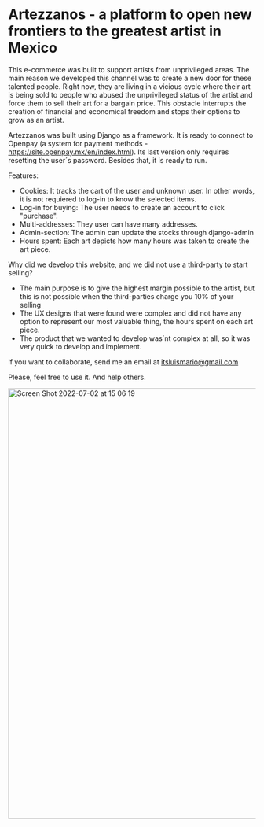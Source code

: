 
# Artezzanos - a platform to open new frontiers to the greatest artist in Mexico

This e-commerce was built to support artists from unprivileged areas. The main reason we developed this channel was to create a new door for these talented people. Right now, they are living in a vicious cycle where their art is being sold to people who abused the unprivileged status of the artist and force them to sell their art for a bargain price. This obstacle interrupts the creation of financial and economical freedom and stops their options to grow as an artist.

Artezzanos was built using Django as a framework. It is ready to connect to Openpay (a system for payment methods - https://site.openpay.mx/en/index.html). Its last version only requires resetting the user´s password. Besides that, it is ready to run. 

Features: 
  - Cookies: It tracks the cart of the user and unknown user. In other words, it is not requiered to log-in to know the selected items. 
  - Log-in for buying: The user needs to create an account to click "purchase".
  - Multi-addresses: They user can have many addresses.
  - Admin-section: The admin can update the stocks through django-admin
  - Hours spent: Each art depicts how many hours was taken to create the art piece.

Why did we develop this website, and we did not use a third-party to start selling?  
  - The main purpose is to give the highest margin possible to the artist, but this is not possible when the third-parties charge you 10% of your selling
  - The UX designs that were found were complex and did not have any option to represent our most valuable thing, the hours spent on each art piece. 
  - The product that we wanted to develop was´nt complex at all, so it was very quick to develop and implement. 

if you want to collaborate, send me an email at itsluismario@gmail.com

Please, feel free to use it. And help others. 


<img width="876" alt="Screen Shot 2022-07-02 at 15 06 19" src="https://user-images.githubusercontent.com/65731503/177014678-8596b475-6246-440d-ba3d-051528acf147.png">